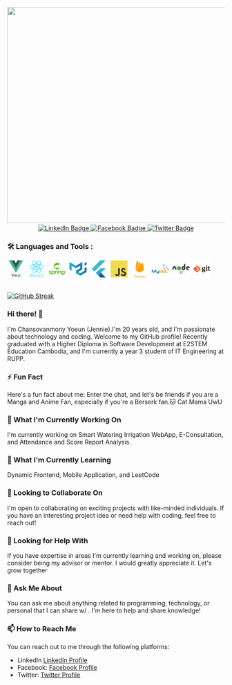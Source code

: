 <!--
**Monyjenni/Monyjenni** is a ✨ _special_ ✨ repository because its `README.md` (this file) appears on your GitHub profile.
-->

<div id="header" align="center">
<img src="https://images.unsplash.com/photo-1501560379-05951a742668?q=80&w=3270&auto=format&fit=crop&ixlib=rb-4.0.3&ixid=M3wxMjA3fDB8MHxwaG90by1wYWdlfHx8fGVufDB8fHx8fA%3D%3D" width="900" height="500"/>
</div>

<div id="badges" align="center">
  <a href="https://www.linkedin.com/in/chansovanmony-yoeun-140015194/">
    <img src="https://img.shields.io/badge/LinkedIn-blue?style=for-the-badge&logo=linkedin&logoColor=white" alt="LinkedIn Badge"/>
  </a>
  <a href="https://www.facebook.com/yoeun.chansovanmony">
    <img src="https://img.shields.io/badge/Facebook-blue?style=for-the-badge&logo=facebook&logoColor=white" alt="Facebook Badge"/>
  </a>
  <a href="https://twitter.com/jennie_milkyway">
    <img src="https://img.shields.io/badge/Twitter-blue?style=for-the-badge&logo=twitter&logoColor=white" alt="Twitter Badge"/>
  </a>
</div>


### :hammer_and_wrench: Languages and Tools :

<div>
  <img src="https://github.com/devicons/devicon/blob/master/icons/vuejs/vuejs-original-wordmark.svg" title="Vue" alt="Vue" width="40" height="40"/>&nbsp;
  <img src="https://github.com/devicons/devicon/blob/master/icons/react/react-original-wordmark.svg" title="React" alt="React" width="40" height="40"/>&nbsp;
  <img src="https://github.com/devicons/devicon/blob/master/icons/spring/spring-original-wordmark.svg" title="Spring" alt="Spring" width="40" height="40"/>&nbsp;
  <img src="https://github.com/devicons/devicon/blob/master/icons/materialui/materialui-original.svg" title="Material UI" alt="Material UI" width="40" height="40"/>&nbsp;
  <img src="https://github.com/devicons/devicon/blob/master/icons/flutter/flutter-original.svg" title="Flutter" alt="Flutter" width="40" height="40"/>&nbsp;
  <img src="https://github.com/devicons/devicon/blob/master/icons/javascript/javascript-original.svg" title="JavaScript" alt="JavaScript" width="40" height="40"/>&nbsp;
  <img src="https://github.com/devicons/devicon/blob/master/icons/firebase/firebase-plain-wordmark.svg" title="Firebase" alt="Firebase" width="40" height="40"/>&nbsp;
  <img src="https://github.com/devicons/devicon/blob/master/icons/mysql/mysql-original-wordmark.svg" title="MySQL"  alt="MySQL" width="40" height="40"/>&nbsp;
  <img src="https://github.com/devicons/devicon/blob/master/icons/nodejs/nodejs-original-wordmark.svg" title="NodeJS" alt="NodeJS" width="40" height="40"/>&nbsp;
  <img src="https://github.com/devicons/devicon/blob/master/icons/git/git-original-wordmark.svg" title="Git" alt="Git" width="40" height="40"/>&nbsp;

          
</div>

<br>

<a href="https://git.io/streak-stats"><img src="https://github-readme-streak-stats.herokuapp.com?user=Monyjenni&theme=bear" alt="GitHub Streak" /></a>

### Hi there! 👋

I'm Chansovanmony Yoeun (Jennie).I'm 20 years old, and I'm passionate about technology and coding. Welcome to my GitHub profile!
Recently graduated with a Higher Diploma in Software Development at E2STEM Education Cambodia, and I'm currently a year 3 student of IT Engineering at RUPP.

### ⚡ Fun Fact

Here's a fun fact about me: Enter the chat, and let's be friends if you are a Manga and Anime Fan, especially if you're a Berserk fan.🐱
Cat Mama UwU

### 🔭 What I'm Currently Working On

I'm currently working on Smart Watering Irrigation WebApp, E-Consultation, and Attendance and Score Report Analysis.

### 🌱 What I'm Currently Learning

Dynamic Frontend, Mobile Application, and LeetCode

### 👯 Looking to Collaborate On

I'm open to collaborating on exciting projects with like-minded individuals. If you have an interesting project idea or need help with coding, feel free to reach out!

### 🤔 Looking for Help With

If you have expertise in areas I'm currently learning and working on, please consider being my advisor or mentor. I would greatly appreciate it. Let's grow together

### 💬 Ask Me About

You can ask me about anything related to programming, technology, or personal that I can share w/ . I'm here to help and share knowledge!

### 📫 How to Reach Me

You can reach out to me through the following platforms:
- LinkedIn [LinkedIn Profile](https://www.linkedin.com/in/chansovanmony-yoeun-140015194/)
- Facebook: [Facebook Profile](https://www.facebook.com/yoeun.chansovanmony)
- Twitter: [Twitter Profile](https://twitter.com/jennie_milkyway)




